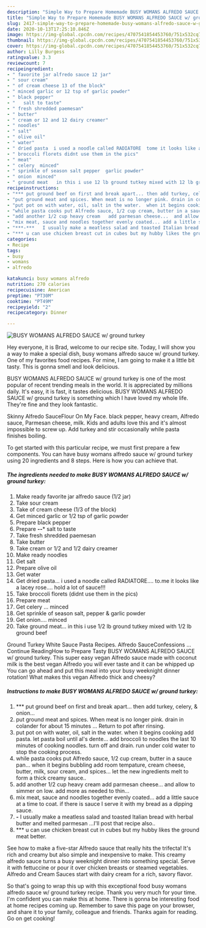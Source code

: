 ```yaml
---
description: "Simple Way to Prepare Homemade BUSY WOMANS ALFREDO SAUCE w/ ground turkey"
title: "Simple Way to Prepare Homemade BUSY WOMANS ALFREDO SAUCE w/ ground turkey"
slug: 2417-simple-way-to-prepare-homemade-busy-womans-alfredo-sauce-w-ground-turkey
date: 2020-10-13T17:25:10.846Z
image: https://img-global.cpcdn.com/recipes/4707541854453760/751x532cq70/busy-womans-alfredo-sauce-w-ground-turkey-recipe-main-photo.jpg
thumbnail: https://img-global.cpcdn.com/recipes/4707541854453760/751x532cq70/busy-womans-alfredo-sauce-w-ground-turkey-recipe-main-photo.jpg
cover: https://img-global.cpcdn.com/recipes/4707541854453760/751x532cq70/busy-womans-alfredo-sauce-w-ground-turkey-recipe-main-photo.jpg
author: Lilly Burgess
ratingvalue: 3.3
reviewcount: 7
recipeingredient:
- " favorite jar alfredo sauce 12 jar"
- " sour cream"
- " of cream cheese 13 of the block"
- " minced garlic or 12 tsp of garlic powder"
- " black pepper"
- "   salt to taste"
- " fresh shredded paemesan"
- " butter"
- " cream or 12 and 12 dairy creamer"
- " noodles"
- " salt"
- " olive oil"
- " water"
- " dried pasta  i used a noodle called RADIATORE  tome it looks like a lacey rose hold a lot of sauce"
- " broccoli florets didnt use them in the pics"
- " meat"
- " celery  minced"
- " sprinkle of season salt pepper  garlic powder"
- " onion  minced"
- " ground meat   in this i use 12 lb ground tutkey mixed with 12 lb ground beef"
recipeinstructions:
- "*** put ground beef on first and break apart... then add turkey, celery,  &amp; onion..."
- "put ground meat and spices. When meat is no longer pink. drain in colander for about 15 minutes ...  Return to pot after rinsing."
- "put pot on with water, oil, salt in the water.  when it begins cooking add pasta.  let pasta boil until al&#39;s dente... add broccoli to noodles the last 10 minutes of cooking noodles.  turn off and drain.  run under cold water to stop the cooking process."
- "while pasta cooks put Alfredo sauce, 1/2 cup cream, butter in a sauce pan...  when it begins bubbling add room tempature, cream cheese, butter, milk, sour cream, and spices... let the new ingredients melt to form a thick creamy sauce.."
- "add another 1/2 cup heavy cream   add parmesan cheese...  and allow to simmer on low.  add more as needed to thin..."
- "mix meat, sauce and noodles together evenly coated... add a little sauce at a time to coat.  if there is sauce I serve it with my bread as a dipping sauce."
- "***-***   I usually make a meatless salad and toasted Italian bread with herbal butter and melted parmesan ...I&#39;ll post that recipe also.."
- "*** u can use chicken breast cut in cubes but my hubby likes the ground meat better."
categories:
- Recipe
tags:
- busy
- womans
- alfredo

katakunci: busy womans alfredo 
nutrition: 270 calories
recipecuisine: American
preptime: "PT30M"
cooktime: "PT49M"
recipeyield: "2"
recipecategory: Dinner

---
```



![BUSY WOMANS ALFREDO SAUCE w/ ground turkey](https://img-global.cpcdn.com/recipes/4707541854453760/751x532cq70/busy-womans-alfredo-sauce-w-ground-turkey-recipe-main-photo.jpg)

Hey everyone, it is Brad, welcome to our recipe site. Today, I will show you a way to make a special dish, busy womans alfredo sauce w/ ground turkey. One of my favorites food recipes. For mine, I am going to make it a little bit tasty. This is gonna smell and look delicious.

BUSY WOMANS ALFREDO SAUCE w/ ground turkey is one of the most popular of recent trending meals in the world. It is appreciated by millions daily. It's easy, it is fast, it tastes delicious. BUSY WOMANS ALFREDO SAUCE w/ ground turkey is something which I have loved my whole life. They're fine and they look fantastic.

Skinny Alfredo SauceFlour On My Face. black pepper, heavy cream, Alfredo sauce, Parmesan cheese, milk. Kids and adults love this and it&#39;s almost impossible to screw up. Add turkey and stir occasionally while pasta finishes boiling.


To get started with this particular recipe, we must first prepare a few components. You can have busy womans alfredo sauce w/ ground turkey using 20 ingredients and 8 steps. Here is how you can achieve that.

<!--inarticleads1-->

##### The ingredients needed to make BUSY WOMANS ALFREDO SAUCE w/ ground turkey:

1. Make ready  favorite jar alfredo sauce (1/2 jar)
1. Take  sour cream
1. Take  of cream cheese (1/3 of the block)
1. Get  minced garlic or 1/2 tsp of garlic powder
1. Prepare  black pepper
1. Prepare  ****--*****  salt to taste
1. Take  fresh shredded paemesan
1. Take  butter
1. Take  cream or 1/2 and 1/2 dairy creamer
1. Make ready  noodles
1. Get  salt
1. Prepare  olive oil
1. Get  water
1. Get  dried pasta...  i used a noodle called RADIATORE....  to.me it looks like a lacey rose.... hold a lot of sauce!!!
1. Take  broccoli florets (didnt use them in the pics)
1. Prepare  meat
1. Get  celery ... minced
1. Get  sprinkle of season salt, pepper &amp; garlic powder
1. Get  onion....  minced
1. Take  ground meat...   in this i use 1/2 lb ground tutkey mixed with 1/2 lb ground beef


Ground Turkey White Sauce Pasta Recipes. Alfredo SauceConfessions … Continue ReadingHow to Prepare Tasty BUSY WOMANS ALFREDO SAUCE w/ ground turkey. This super easy vegan Alfredo sauce made with coconut milk is the best vegan Alfredo you will ever taste and it can be whipped up You can go ahead and put this meal into your busy weeknight dinner rotation! What makes this vegan Alfredo thick and cheesy? 

<!--inarticleads2-->

##### Instructions to make BUSY WOMANS ALFREDO SAUCE w/ ground turkey:

1. *** put ground beef on first and break apart... then add turkey, celery,  &amp; onion...
1. put ground meat and spices. When meat is no longer pink. drain in colander for about 15 minutes ...  Return to pot after rinsing.
1. put pot on with water, oil, salt in the water.  when it begins cooking add pasta.  let pasta boil until al&#39;s dente... add broccoli to noodles the last 10 minutes of cooking noodles.  turn off and drain.  run under cold water to stop the cooking process.
1. while pasta cooks put Alfredo sauce, 1/2 cup cream, butter in a sauce pan...  when it begins bubbling add room tempature, cream cheese, butter, milk, sour cream, and spices... let the new ingredients melt to form a thick creamy sauce..
1. add another 1/2 cup heavy cream   add parmesan cheese...  and allow to simmer on low.  add more as needed to thin...
1. mix meat, sauce and noodles together evenly coated... add a little sauce at a time to coat.  if there is sauce I serve it with my bread as a dipping sauce.
1. ***-***   I usually make a meatless salad and toasted Italian bread with herbal butter and melted parmesan ...I&#39;ll post that recipe also..
1. *** u can use chicken breast cut in cubes but my hubby likes the ground meat better.


See how to make a five-star Alfredo sauce that really hits the trifecta! It&#39;s rich and creamy but also simple and inexpensive to make. This creamy alfredo sauce turns a busy weeknight dinner into something special. Serve it with fettuccine or pour it over chicken breasts or steamed vegetables. Alfredo and Cream Sauces start with dairy cream for a rich, savory flavor. 

So that's going to wrap this up with this exceptional food busy womans alfredo sauce w/ ground turkey recipe. Thank you very much for your time. I'm confident you can make this at home. There is gonna be interesting food at home recipes coming up. Remember to save this page on your browser, and share it to your family, colleague and friends. Thanks again for reading. Go on get cooking!
